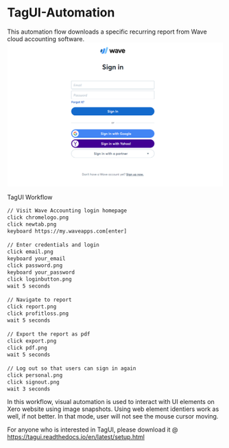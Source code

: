# TagUI-Automation
This automation flow downloads a specific recurring report from Wave cloud accounting software.
![image WebSigIn](https://github.com/MinionsAnalyst/TagUI-Automation/blob/master/WebSigIn.PNG)

TagUI Workflow
```
// Visit Wave Accounting login homepage
click chromelogo.png
click newtab.png
keyboard https://my.waveapps.com[enter]

// Enter credentials and login
click email.png
keyboard your_email
click password.png
keyboard your_password
click loginbutton.png
wait 5 seconds 

// Navigate to report
click report.png
click profitloss.png
wait 5 seconds

// Export the report as pdf
click export.png
click pdf.png
wait 5 seconds

// Log out so that users can sign in again
click personal.png
click signout.png
wait 3 seconds
```

In this workflow, visual automation is used to interact with UI elements on Xero website using image snapshots. Using web element identiers work as well, if not better. In that mode, user will not see the mouse cursor moving.

For anyone who is interested in TagUI, please download it @ https://tagui.readthedocs.io/en/latest/setup.html
